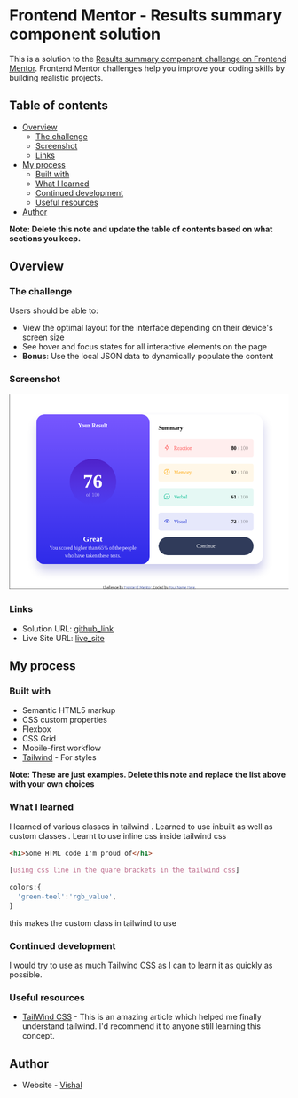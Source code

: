 # Frontend Mentor - Results summary component solution

This is a solution to the [Results summary component challenge on Frontend Mentor](https://www.frontendmentor.io/challenges/results-summary-component-CE_K6s0maV). Frontend Mentor challenges help you improve your coding skills by building realistic projects. 

## Table of contents

- [Overview](#overview)
  - [The challenge](#the-challenge)
  - [Screenshot](#screenshot)
  - [Links](#links)
- [My process](#my-process)
  - [Built with](#built-with)
  - [What I learned](#what-i-learned)
  - [Continued development](#continued-development)
  - [Useful resources](#useful-resources)
- [Author](#author)

**Note: Delete this note and update the table of contents based on what sections you keep.**

## Overview

### The challenge

Users should be able to:

- View the optimal layout for the interface depending on their device's screen size
- See hover and focus states for all interactive elements on the page
- **Bonus**: Use the local JSON data to dynamically populate the content

### Screenshot

![](./screenshot.png)

### Links

- Solution URL: [github_link]()
- Live Site URL: [live_site]()

## My process

### Built with

- Semantic HTML5 markup
- CSS custom properties
- Flexbox
- CSS Grid
- Mobile-first workflow
- [Tailwind](https://tailwindcss.com/docs/) - For styles

**Note: These are just examples. Delete this note and replace the list above with your own choices**

### What I learned

I learned of various classes in tailwind . Learned to use inbuilt as well as custom classes . Learnt to use inline css inside tailwind css

```html
<h1>Some HTML code I'm proud of</h1>
```
```css
[using css line in the quare brackets in the tailwind css]
```
```js
colors:{
  'green-teel':'rgb_value',
}
```
this makes the custom class in tailwind to use 

### Continued development

I would try to use as much Tailwind CSS as I can to learn it as quickly as possible.

### Useful resources

- [TailWind CSS](https://tailwindcss.com/docs/) - This is an amazing article which helped me finally understand tailwind. I'd recommend it to anyone still learning this concept.

## Author

- Website - [Vishal](https://www.your-site.com)

